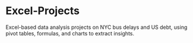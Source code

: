 # Excel-Projects
Excel-based data analysis projects on NYC bus delays and US debt, using pivot tables, formulas, and charts to extract insights.
